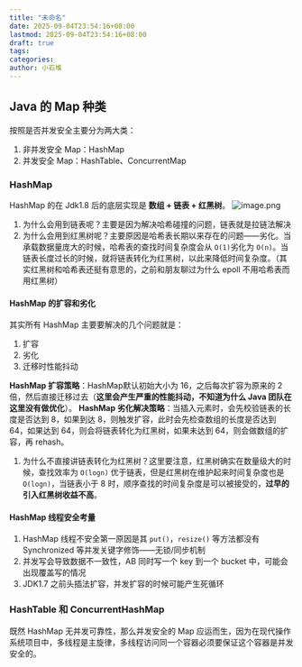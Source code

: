 ```yaml
---
title: "未命名"
date: 2025-09-04T23:54:16+08:00
lastmod: 2025-09-04T23:54:16+08:00
draft: true
tags: 
categories:
author: 小石堆
---
```

## Java 的 Map 种类
按照是否并发安全主要分为两大类：
1. 非并发安全 Map：HashMap
2. 并发安全 Map：HashTable、ConcurrentMap
### HashMap
HashMap 的在 Jdk1.8 后的底层实现是 **数组 + 链表 + 红黑树**。
![image.png](http://43.139.219.135:9000/blog-pic/images/20250905004833583.png)

1. 为什么会用到链表呢？主要是因为解决哈希碰撞的问题，链表就是拉链法解决
2. 为什么会用到红黑树呢？主要原因是哈希表长期以来存在的问题——劣化。当承载数据量庞大的时候，哈希表的查找时间复杂度会从 `O(1)`劣化为 `O(n)`。当链表长度过长的时候，就将链表转化为红黑树，以此来降低时间复杂度。（其实红黑树和哈希表还挺有意思的，之前和朋友聊过为什么 epoll 不用哈希表而用红黑树）
#### HashMap 的扩容和劣化
其实所有 HashMap 主要要解决的几个问题就是：
1.  扩容
2. 劣化
3. 迁移时性能抖动

**HashMap 扩容策略**：HashMap默认初始大小为 16，之后每次扩容为原来的 2 倍，然后直接迁移过去（**这里会产生严重的性能抖动，不知道为什么 Java 团队在这里没有做优化**）。
**HashMap 劣化解决策略**：当插入元素时，会先校验链表的长度是否达到 8，如果到达 8，则触发扩容，此时会先检查数组的长度是否达到 64，如果达到 64，则会将链表转化为红黑树，如果未达到 64，则会做数组的扩容，再 rehash。
1. 为什么不直接讲链表转化为红黑树？这里要注意，红黑树确实在数量级大的时候，查找效率为 `O(logn)` 优于链表，但是红黑树在维护起来时间复杂度也是`O(logn)`，当链表小于 8 时，顺序查找的时间复杂度是可以被接受的，**过早的引入红黑树收益不高**。
#### HashMap 线程安全考量
1. HashMap 线程不安全第一原因是其 `put()`，`resize()` 等方法都没有 Synchronized 等并发关键字修饰——无锁/同步机制
2. 并发写会导致数据不一致性，AB 同时写一个 key 到一个 bucket 中，可能会出现覆盖写的情况
3. JDK1.7 之前头插法扩容，并发扩容的时候可能产生死循环
### HashTable 和 ConcurrentHashMap
既然 HashMap 无并发可靠性，那么并发安全的 Map 应运而生，因为在现代操作系统项目中，多线程是主旋律，多线程访问同一个容器必须要保证这个容器是并发安全的。